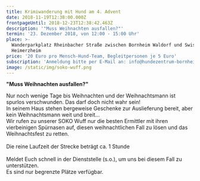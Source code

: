 ```yaml
---
title: Krimiwanderung mit Hund am 4. Advent
date: 2018-11-19T12:38:00.000Z
frontpageUntil: 2018-12-23T12:38:42.463Z
description: '"Muss Weihnachten ausfallen?"'
termin: '23. Dezember 2018, von 12:00 - 15:00 Uhr'
place: >-
  Wanderparkplatz Rheinbacher Straße zwischen Bornheim Waldorf und Swisttal
  Heimerzheim
price: '20 Euro pro Mensch-Hund-Team, Begleitpersonen je 5 Euro'
subscription: 'Anmeldung bitte per E-Mail an: info@hundezentrum-bornheim.de'
image: /static/img/soko-wuff.png
---
```

**"Muss Weihnachten ausfallen?"**

Nur noch wenige Tage bis Weihnachten und der Weihnachtsmann ist spurlos verschwunden. Das darf doch nicht wahr sein!\
In seinem Haus stehen bergeweise Geschenke zur Auslieferung bereit, aber kein Weihnachtsmann weit und breit...\
Wir rufen zu unserer SOKO Wuff nur die besten Ermittler mit ihren vierbeinigen Spürnasen auf, diesen weihnachtlichen Fall zu lösen und das Weihnachtsfest zu retten. \
\
Die reine Laufzeit der Strecke beträgt ca. 1 Stunde\
\
Meldet Euch schnell in der Dienststelle (s.o.), um uns bei diesem Fall zu unterstützen. \
Es sind nur begrenzte Plätze verfügbar.
